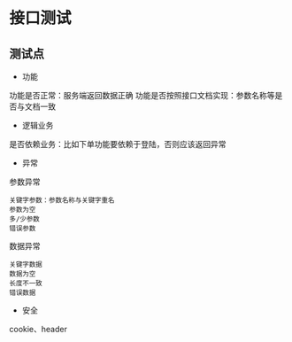 # 接口测试

## 测试点

- 功能

功能是否正常：服务端返回数据正确
功能是否按照接口文档实现：参数名称等是否与文档一致

- 逻辑业务

是否依赖业务：比如下单功能要依赖于登陆，否则应该返回异常

- 异常

参数异常

```text
关键字参数：参数名称与关键字重名
参数为空
多/少参数
错误参数
```

数据异常

```text
关键字数据
数据为空
长度不一致
错误数据
```

- 安全

cookie、header

